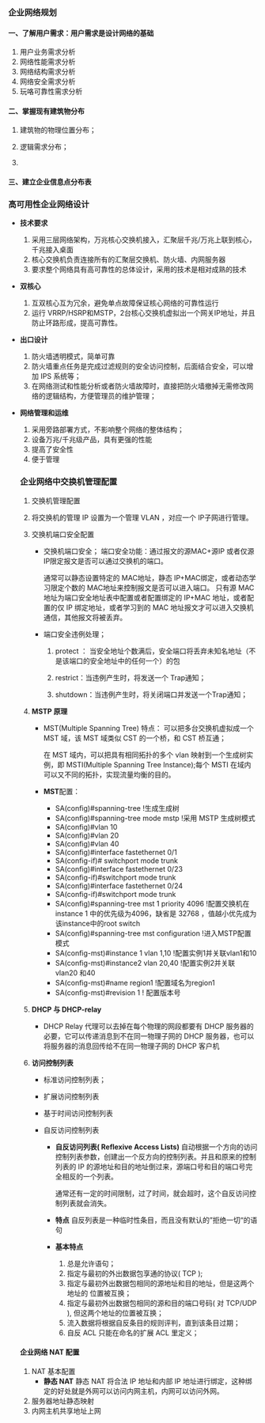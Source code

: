 ### 企业网络规划

#### 一、了解用户需求：用户需求是设计网络的基础

1. 用户业务需求分析
2. 网络性能需求分析
3. 网络结构需求分析
4. 网络安全需求分析
5. 玩咯可靠性需求分析

#### 二、掌握现有建筑物分布

1. 建筑物的物理位置分布；

2. 逻辑需求分布；
3. 

#### 三、建立企业信息点分布表



### 高可用性企业网络设计

- **技术要求**

  1. 采用三层网络架构，万兆核心交换机接入，汇聚层千兆/万兆上联到核心，千兆接入桌面
  2. 核心交换机负责连接所有的汇聚层交换机、防火墙、内网服务器
  3. 要求整个网络具有高可靠性的总体设计，采用的技术是相对成熟的技术

- **双核心**

  1. 互双核心互为冗余，避免单点故障保证核心网络的可靠性运行
  2. 运行 VRRP/HSRP和MSTP，2台核心交换机虚拟出一个网关IP地址，并且防止环路形成，提高可靠性。

- **出口设计**

  1. 防火墙透明模式，简单可靠
  2. 防火墙重点任务是完成过滤规则的安全访问控制，后面结合安全，可以增加 IPS 系统等；
  3. 在网络测试和性能分析或者防火墙故障时，直接把防火墙撤掉无需修改网络的逻辑结构，方便管理员的维护管理；

- **网络管理和运维**

  1. 采用旁路部署方式，不影响整个网络的整体结构；
  2. 设备万兆/千兆级产品，具有更强的性能
  3. 提高了安全性
  4. 便于管理

  ### 企业网络中交换机管理配置

  1. 交换机管理配置

  2. 将交换机的管理 IP 设置为一个管理 VLAN ，对应一个 IP子网进行管理。

  3. 交换机端口安全配置

     - 交换机端口安全；
       端口安全功能：通过报文的源MAC+源IP 或者仅源IP限定报文是否可以通过交换机的端口。

       通常可以静态设置特定的 MAC地址，静态 IP+MAC绑定，或者动态学习限定个数的 MAC地址来控制报文是否可以进入端口。
       只有源 MAC地址为端口安全地址表中配置或者配置绑定的 IP+MAC 地址，或者配置的仅 IP 绑定地址，或者学习到的 MAC 地址报文才可以进入交换机通信，其他报文将被丢弃。

     - 端口安全违例处理；

       1. protect ： 当安全地址个数满后，安全端口将丢弃未知名地址（不是该端口的安全地址中的任何一个）的包

       2. restrict：当违例产生时，将发送一个 Trap通知；

       3. shutdown：当违例产生时，将关闭端口并发送一个Trap通知；

  4. **MSTP 原理**

     - MST(Multiple Spanning Tree) 特点：
       可以把多台交换机虚拟成一个MST 域，该 MST 域类似 CST 的一个桥，和 CST 桥互通；

       在 MST 域内，可以把具有相同拓扑的多个 vlan 映射到一个生成树实例，即 MSTI(Multiple Spanning Tree Instance);每个 MSTI 在域内可以又不同的拓扑，实现流量均衡的目的。

     - **MST**配置：
       - SA(config)#spanning-tree    !生成生成树
       - SA(config)#spanning-tree mode mstp  !采用 MSTP 生成树模式
       - SA(config)#vlan 10
       - SA(config)#vlan 20
       - SA(config)#vlan 40
       - SA(config)#interface fastethernet 0/1
       - SA(config-if)# switchport mode trunk
       - SA(config)#interface fastethernet 0/23
       - SA(config-if)#switchport mode trunk
       - SA(config)#interface fastethernet 0/24
       - SA(config-if)#switchport mode trunk
       - SA(config)#spanning-tree mst 1 priority 4096    !配置交换机在instance 1 中的优先级为4096，缺省是 32768 ，值越小优先成为该instance中的root switch
       - SA(config)#spanning-tree mst configuration !进入MSTP配置模式
       - SA(config-mst)#instance 1 vlan 1,10    !配置实例1并关联vlan1和10
       - SA(config-mst)#instance2 vlan 20,40   !配置实例2并关联 vlan20 和40
       - SA(config-mst)#name region1    !配置域名为region1
       - SA(config-mst)#revision 1    ! 配置版本号

  5. **DHCP 与 DHCP-relay**

     - DHCP Relay 代理可以去掉在每个物理的网段都要有 DHCP 服务器的必要，它可以传递消息到不在同一物理子网的 DHCP 服务器，也可以将服务器的消息回传给不在同一物理子网的 DHCP 客户机

       

  6. **访问控制列表**

     - 标准访问控制列表；

     - 扩展访问控制列表

     - 基于时间访问控制列表

     - 自反访问控制列表

       - **自反访问列表( Reflexive Access Lists)**
         自动根据一个方向的访问控制列表参数，创建出一个反方向的控制列表。并且和原来的控制列表的 IP 的源地址和目的地址倒过来，源端口号和目的端口号完全相反的一个列表。

         通常还有一定的时间限制，过了时间，就会超时，这个自反访问控制列表就会消失。

       - **特点**
         自反列表是一种临时性条目，而且没有默认的”拒绝一切“的语句

       - **基本特点**

         1.  总是允许语句；
         2. 指定与最初的外出数据包享通的协议( TCP );
         3.  指定与最初外出数据包相同的源地址和目的地址，但是这两个地址的  位置被互换；
         4.  指定与最初外出数据包相同的源和目的端口号码( 对 TCP/UDP ), 但这两个地址的位置被互换；
         5.  流入数据将根据自反条目的规则评判，直到该条目过期；
         6.  自反 ACL 只能在命名的扩展 ACL 里定义； 

  #### 企业网络 NAT 配置

  1. NAT 基本配置
     - **静态 NAT**
       静态 NAT 将合法 IP 地址和内部 IP 地址进行绑定，这种绑定的好处就是外网可以访问内网主机，内网可以访问外网。
  2. 服务器地址静态映射
  3. 内网主机共享地址上网

  

  